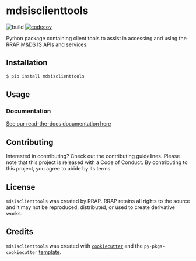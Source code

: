 # mdsisclienttools
![build](https://github.com/gbrrestoration/mds-is-client-tools/actions/workflows/ci-cd.yml/badge.svg)
[![codecov](https://codecov.io/gh/gbrrestoration/mds-is-client-tools/branch/main/graph/badge.svg?token=QVMBSUJFEF)](https://codecov.io/gh/gbrrestoration/mds-is-client-tools)

Python package containing client tools to assist in accessing and using the RRAP M&DS IS APIs and services.

## Installation

```bash
$ pip install mdsisclienttools
```

## Usage

### Documentation 
[See our read-the-docs documentation here](http://mds-is-client-tools.readthedocs.io/)

## Contributing

Interested in contributing? Check out the contributing guidelines. Please note that this project is released with a Code of Conduct. By contributing to this project, you agree to abide by its terms.

## License

`mdsisclienttools` was created by RRAP. RRAP retains all rights to the source and it may not be reproduced, distributed, or used to create derivative works.

## Credits

`mdsisclienttools` was created with [`cookiecutter`](https://cookiecutter.readthedocs.io/en/latest/) and the `py-pkgs-cookiecutter` [template](https://github.com/py-pkgs/py-pkgs-cookiecutter).
